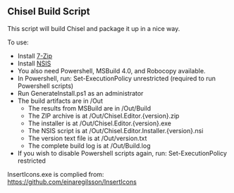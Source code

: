 Chisel Build Script
-------------------

This script will build Chisel and package it up in a nice way.

To use:

* Install [7-Zip](http://www.7-zip.org/)
* Install [NSIS](http://nsis.sourceforge.net/)
* You also need Powershell, MSBuild 4.0, and Robocopy available.
* In Powershell, run: Set-ExecutionPolicy unrestricted (required to run Powershell scripts)
* Run GenerateInstall.ps1 as an administrator
* The build artifacts are in /Out
    * The results from MSBuild are in /Out/Build
    * The ZIP archive is at /Out/Chisel.Editor.{version}.zip
    * The installer is at /Out/Chisel.Editor.{version}.exe
    * The NSIS script is at /Out/Chisel.Editor.Installer.{version}.nsi
    * The version text file is at /Out/version.txt
    * The complete build log is at /Out/Build.log
* If you wish to disable Powershell scripts again, run: Set-ExecutionPolicy restricted

InsertIcons.exe is complied from: https://github.com/einaregilsson/InsertIcons